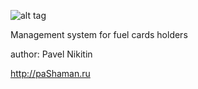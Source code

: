 ![alt tag](http://test.lk.glopro.ru/assets/build/img/projects/glopro/logo.svg)

Management system for fuel cards holders

author: Pavel Nikitin

http://paShaman.ru
